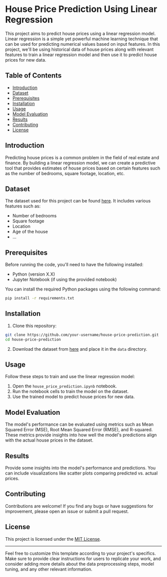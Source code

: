 # House Price Prediction Using Linear Regression

This project aims to predict house prices using a linear regression model. Linear regression is a simple yet powerful machine learning technique that can be used for predicting numerical values based on input features. In this project, we'll be using historical data of house prices along with relevant features to train a linear regression model and then use it to predict house prices for new data.

## Table of Contents

- [Introduction](#introduction)
- [Dataset](#dataset)
- [Prerequisites](#prerequisites)
- [Installation](#installation)
- [Usage](#usage)
- [Model Evaluation](#model-evaluation)
- [Results](#results)
- [Contributing](#contributing)
- [License](#license)

## Introduction

Predicting house prices is a common problem in the field of real estate and finance. By building a linear regression model, we can create a predictive tool that provides estimates of house prices based on certain features such as the number of bedrooms, square footage, location, etc.

## Dataset

The dataset used for this project can be found [here](link-to-your-dataset). It includes various features such as:
- Number of bedrooms
- Square footage
- Location
- Age of the house
- ...

## Prerequisites

Before running the code, you'll need to have the following installed:
- Python (version X.X)
- Jupyter Notebook (if using the provided notebook)

You can install the required Python packages using the following command:

```bash
pip install -r requirements.txt
```

## Installation

1. Clone this repository:

```bash
git clone https://github.com/your-username/house-price-prediction.git
cd house-price-prediction
```

2. Download the dataset from [here](link-to-your-dataset) and place it in the `data` directory.

## Usage

Follow these steps to train and use the linear regression model:

1. Open the `house_price_prediction.ipynb` notebook.
2. Run the notebook cells to train the model on the dataset.
3. Use the trained model to predict house prices for new data.

## Model Evaluation

The model's performance can be evaluated using metrics such as Mean Squared Error (MSE), Root Mean Squared Error (RMSE), and R-squared. These metrics provide insights into how well the model's predictions align with the actual house prices in the dataset.

## Results

Provide some insights into the model's performance and predictions. You can include visualizations like scatter plots comparing predicted vs. actual prices.

## Contributing

Contributions are welcome! If you find any bugs or have suggestions for improvement, please open an issue or submit a pull request.

## License

This project is licensed under the [MIT License](LICENSE).

---

Feel free to customize this template according to your project's specifics. Make sure to provide clear instructions for users to replicate your work, and consider adding more details about the data preprocessing steps, model tuning, and any other relevant information.
